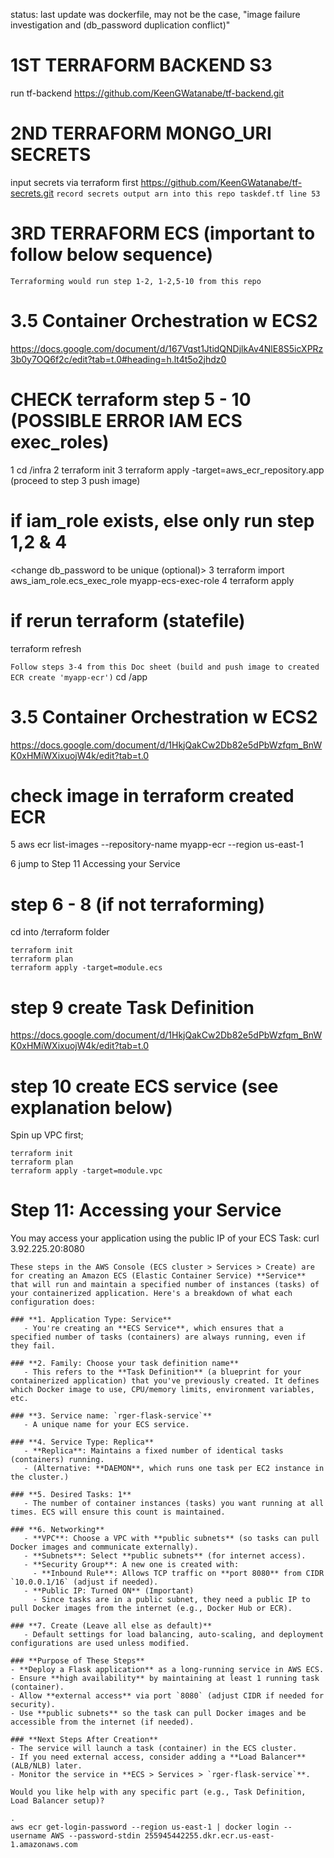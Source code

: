 status: last update was dockerfile, may not be the case, "image failure investigation and (db_password duplication conflict)"
# 1ST TERRAFORM BACKEND S3
run tf-backend
https://github.com/KeenGWatanabe/tf-backend.git

# 2ND TERRAFORM MONGO_URI SECRETS 
input secrets via terraform first
https://github.com/KeenGWatanabe/tf-secrets.git 
`record secrets output arn into this repo taskdef.tf line 53`

# 3RD TERRAFORM ECS (important to follow below sequence)
`Terraforming would run step 1-2, 1-2,5-10 from this repo`
# 3.5 Container Orchestration w ECS2
https://docs.google.com/document/d/167Vqst1JtidQNDjlkAv4NlE8S5icXPRz3b0y7OQ6f2c/edit?tab=t.0#heading=h.lt4t5o2jhdz0

# CHECK terraform step 5 - 10 (POSSIBLE ERROR IAM ECS exec_roles)
1 cd /infra
2 terraform init
3 terraform apply -target=aws_ecr_repository.app (proceed to step 3 push image)


# if iam_role exists, else only run step 1,2 & 4
<change db_password to be unique (optional)>
3 terraform import aws_iam_role.ecs_exec_role myapp-ecs-exec-role
4 terraform apply 
  # if rerun terraform (statefile)
  terraform refresh 

`Follow steps 3-4 from this Doc sheet (build and push image to created ECR create 'myapp-ecr')`
cd /app
# 3.5 Container Orchestration w ECS2
https://docs.google.com/document/d/1HkjQakCw2Db82e5dPbWzfqm_BnWK0xHMiWXixuojW4k/edit?tab=t.0


# check image in terraform created ECR
5 aws ecr list-images --repository-name myapp-ecr --region us-east-1

6 jump to Step 11 Accessing your Service


# step 6 - 8 (if not terraforming)
cd into /terraform folder
```
terraform init
terraform plan
terraform apply -target=module.ecs
```
# step 9 create Task Definition
https://docs.google.com/document/d/1HkjQakCw2Db82e5dPbWzfqm_BnWK0xHMiWXixuojW4k/edit?tab=t.0

# step 10 create ECS service (see explanation below)
Spin up VPC first;
```
terraform init
terraform plan
terraform apply -target=module.vpc
```
# Step 11: Accessing your Service
You may access your application using the public IP of your ECS Task:
curl 3.92.225.20:8080

```
These steps in the AWS Console (ECS cluster > Services > Create) are for creating an Amazon ECS (Elastic Container Service) **Service** that will run and maintain a specified number of instances (tasks) of your containerized application. Here's a breakdown of what each configuration does:

### **1. Application Type: Service**
   - You're creating an **ECS Service**, which ensures that a specified number of tasks (containers) are always running, even if they fail.

### **2. Family: Choose your task definition name**
   - This refers to the **Task Definition** (a blueprint for your containerized application) that you've previously created. It defines which Docker image to use, CPU/memory limits, environment variables, etc.

### **3. Service name: `rger-flask-service`**
   - A unique name for your ECS service.

### **4. Service Type: Replica**
   - **Replica**: Maintains a fixed number of identical tasks (containers) running.
   - (Alternative: **DAEMON**, which runs one task per EC2 instance in the cluster.)

### **5. Desired Tasks: 1**
   - The number of container instances (tasks) you want running at all times. ECS will ensure this count is maintained.

### **6. Networking**
   - **VPC**: Choose a VPC with **public subnets** (so tasks can pull Docker images and communicate externally).
   - **Subnets**: Select **public subnets** (for internet access).
   - **Security Group**: A new one is created with:
     - **Inbound Rule**: Allows TCP traffic on **port 8080** from CIDR `10.0.0.1/16` (adjust if needed).
   - **Public IP: Turned ON** (Important)
     - Since tasks are in a public subnet, they need a public IP to pull Docker images from the internet (e.g., Docker Hub or ECR).

### **7. Create (Leave all else as default)**
   - Default settings for load balancing, auto-scaling, and deployment configurations are used unless modified.

### **Purpose of These Steps**
- **Deploy a Flask application** as a long-running service in AWS ECS.
- Ensure **high availability** by maintaining at least 1 running task (container).
- Allow **external access** via port `8080` (adjust CIDR if needed for security).
- Use **public subnets** so the task can pull Docker images and be accessible from the internet (if needed).

### **Next Steps After Creation**
- The service will launch a task (container) in the ECS cluster.
- If you need external access, consider adding a **Load Balancer** (ALB/NLB) later.
- Monitor the service in **ECS > Services > `rger-flask-service`**.

Would you like help with any specific part (e.g., Task Definition, Load Balancer setup)?

.
aws ecr get-login-password --region us-east-1 | docker login --username AWS --password-stdin 255945442255.dkr.ecr.us-east-1.amazonaws.com